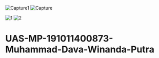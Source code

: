 ![Capture1](https://user-images.githubusercontent.com/102182778/177175217-32ea2173-c982-48f7-a3ca-2e1fed1bc753.PNG)
![Capture](https://user-images.githubusercontent.com/102182778/177175256-ef3728e2-f7eb-40eb-b81b-fb3709f5a8d2.PNG)

![1](https://user-images.githubusercontent.com/102182778/177296434-ff6e2d9c-dd74-49cb-a318-bb5f8a7e8e1b.PNG)
![2](https://user-images.githubusercontent.com/102182778/177296490-8869c77a-4a2a-4cf7-ba8f-7ccf92168e30.PNG)

# UAS-MP-191011400873-Muhammad-Dava-Winanda-Putra
